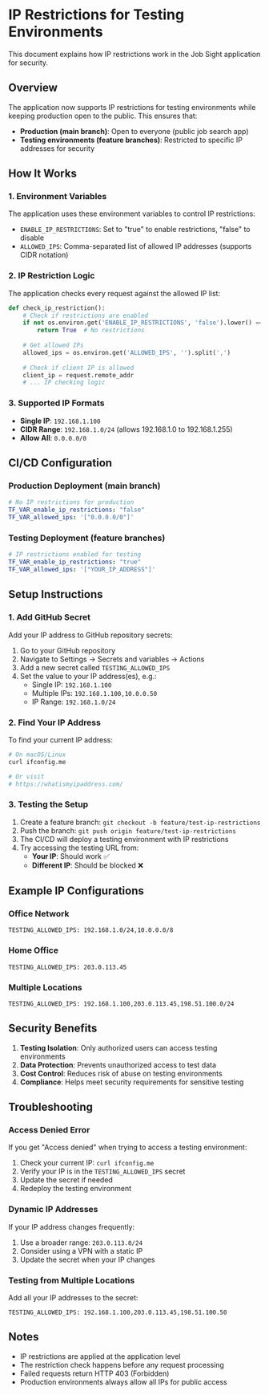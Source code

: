 # IP Restrictions for Testing Environments

This document explains how IP restrictions work in the Job Sight application for security.

## Overview

The application now supports IP restrictions for testing environments while keeping production open to the public. This ensures that:

- **Production (main branch)**: Open to everyone (public job search app)
- **Testing environments (feature branches)**: Restricted to specific IP addresses for security

## How It Works

### 1. Environment Variables

The application uses these environment variables to control IP restrictions:

- `ENABLE_IP_RESTRICTIONS`: Set to "true" to enable restrictions, "false" to disable
- `ALLOWED_IPS`: Comma-separated list of allowed IP addresses (supports CIDR notation)

### 2. IP Restriction Logic

The application checks every request against the allowed IP list:

```python
def check_ip_restriction():
    # Check if restrictions are enabled
    if not os.environ.get('ENABLE_IP_RESTRICTIONS', 'false').lower() == 'true':
        return True  # No restrictions
    
    # Get allowed IPs
    allowed_ips = os.environ.get('ALLOWED_IPS', '').split(',')
    
    # Check if client IP is allowed
    client_ip = request.remote_addr
    # ... IP checking logic
```

### 3. Supported IP Formats

- **Single IP**: `192.168.1.100`
- **CIDR Range**: `192.168.1.0/24` (allows 192.168.1.0 to 192.168.1.255)
- **Allow All**: `0.0.0.0/0`

## CI/CD Configuration

### Production Deployment (main branch)

```yaml
# No IP restrictions for production
TF_VAR_enable_ip_restrictions: "false"
TF_VAR_allowed_ips: '["0.0.0.0/0"]'
```

### Testing Deployment (feature branches)

```yaml
# IP restrictions enabled for testing
TF_VAR_enable_ip_restrictions: "true"
TF_VAR_allowed_ips: '["YOUR_IP_ADDRESS"]'
```

## Setup Instructions

### 1. Add GitHub Secret

Add your IP address to GitHub repository secrets:

1. Go to your GitHub repository
2. Navigate to Settings → Secrets and variables → Actions
3. Add a new secret called `TESTING_ALLOWED_IPS`
4. Set the value to your IP address(es), e.g.:
   - Single IP: `192.168.1.100`
   - Multiple IPs: `192.168.1.100,10.0.0.50`
   - IP Range: `192.168.1.0/24`

### 2. Find Your IP Address

To find your current IP address:

```bash
# On macOS/Linux
curl ifconfig.me

# Or visit
# https://whatismyipaddress.com/
```

### 3. Testing the Setup

1. Create a feature branch: `git checkout -b feature/test-ip-restrictions`
2. Push the branch: `git push origin feature/test-ip-restrictions`
3. The CI/CD will deploy a testing environment with IP restrictions
4. Try accessing the testing URL from:
   - **Your IP**: Should work ✅
   - **Different IP**: Should be blocked ❌

## Example IP Configurations

### Office Network
```
TESTING_ALLOWED_IPS: 192.168.1.0/24,10.0.0.0/8
```

### Home Office
```
TESTING_ALLOWED_IPS: 203.0.113.45
```

### Multiple Locations
```
TESTING_ALLOWED_IPS: 192.168.1.100,203.0.113.45,198.51.100.0/24
```

## Security Benefits

1. **Testing Isolation**: Only authorized users can access testing environments
2. **Data Protection**: Prevents unauthorized access to test data
3. **Cost Control**: Reduces risk of abuse on testing environments
4. **Compliance**: Helps meet security requirements for sensitive testing

## Troubleshooting

### Access Denied Error

If you get "Access denied" when trying to access a testing environment:

1. Check your current IP: `curl ifconfig.me`
2. Verify your IP is in the `TESTING_ALLOWED_IPS` secret
3. Update the secret if needed
4. Redeploy the testing environment

### Dynamic IP Addresses

If your IP address changes frequently:

1. Use a broader range: `203.0.113.0/24`
2. Consider using a VPN with a static IP
3. Update the secret when your IP changes

### Testing from Multiple Locations

Add all your IP addresses to the secret:

```
TESTING_ALLOWED_IPS: 192.168.1.100,203.0.113.45,198.51.100.50
```

## Notes

- IP restrictions are applied at the application level
- The restriction check happens before any request processing
- Failed requests return HTTP 403 (Forbidden)
- Production environments always allow all IPs for public access
